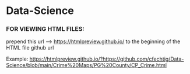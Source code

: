 # Data-Science

### FOR VIEWING HTML FILES:
prepend this url --> https://htmlpreview.github.io/
to the beginning of the HTML file github url

Example:
https://htmlpreview.github.io/?https://github.com/cfechtig/Data-Science/blob/main/Crime%20Maps/PG%20County/CP_Crime.html
